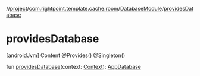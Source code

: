 //[project](../../index.md)/[com.rightpoint.template.cache.room](../index.md)/[DatabaseModule](index.md)/[providesDatabase](provides-database.md)



# providesDatabase
[androidJvm]
Content
@Provides()
@Singleton()

fun [providesDatabase](provides-database.md)(context: [Context](https://developer.android.com/reference/kotlin/android/content/Context.html)): [AppDatabase](../-app-database/index.md)
